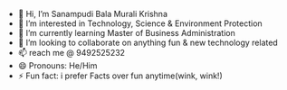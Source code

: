 - 👋 Hi, I’m Sanampudi Bala Murali Krishna
- 👀 I’m interested in Technology, Science & Environment Protection
- 🌱 I’m currently learning Master of Business Administration
- 💞️ I’m looking to collaborate on anything fun & new technology related
- 📫  reach me @ 9492525232
- 😄 Pronouns: He/Him
- ⚡ Fun fact: i prefer Facts over fun anytime(wink, wink!)

<!---
balugadirepo/balugadirepo is a ✨ special ✨ repository because its `README.md` (this file) appears on your GitHub profile.
You can click the Preview link to take a look at your changes.
--->
